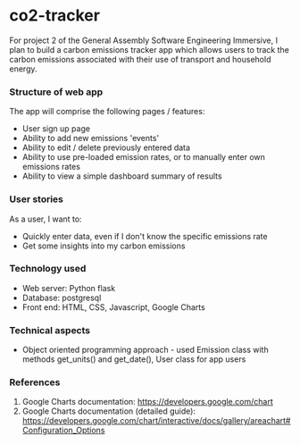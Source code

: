 # co2-tracker
For project 2 of the General Assembly Software Engineering Immersive, I plan to build a carbon emissions tracker app which allows users to track the carbon emissions associated with their use of transport and household energy.


### Structure of web app
The app will comprise the following pages / features:
* User sign up page 
* Ability to add new emissions 'events' 
* Ability to edit / delete previously entered data 
* Ability to use pre-loaded emission rates, or to manually enter own emissions rates 
* Ability to view a simple dashboard summary of results 


### User stories 
As a user, I want to:
* Quickly enter data, even if I don't know the specific emissions rate 
* Get some insights into my carbon emissions 


### Technology used
* Web server: Python flask
* Database: postgresql 
* Front end: HTML, CSS, Javascript, Google Charts


### Technical aspects
* Object oriented programming approach - used Emission class with methods get_units() and get_date(), User class for app users


### References
1. Google Charts documentation: https://developers.google.com/chart
2. Google Charts documentation (detailed guide): https://developers.google.com/chart/interactive/docs/gallery/areachart#Configuration_Options 